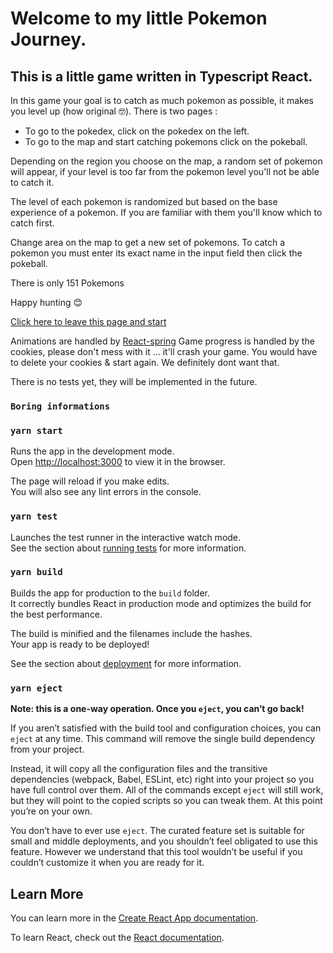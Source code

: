 # Welcome to my little Pokemon Journey.

## This is a little game written in Typescript React.

In this game your goal is to catch as much pokemon as possible, it makes you level up (how original 🤓).
There is two pages :
- To go to the pokedex, click on the pokedex on the left.
- To go to the map and start catching pokemons click on the pokeball.

Depending on the region you choose on the map, a random set of pokemon will appear, if your level is too far from the pokemon level you'll not be able to catch it.

The level of each pokemon is randomized but based on the base experience of a pokemon. 
If you are familiar with them you'll know which to catch first.

Change area on the map to get a new set of pokemons.
To catch a pokemon you must enter its exact name in the input field then click the pokeball.

There is only 151 Pokemons

Happy hunting 😊


[Click here to leave this page and start](https://know-your-pokemons.netlify.app)


Animations are handled by [React-spring](https://react-spring.io/)
Game progress is handled by the cookies, please don't mess with it ... it'll crash your game. You would have to delete your cookies & start again.
We definitely dont want that.

There is no tests yet, they will be implemented in the future.


### `Boring informations`


### `yarn start`

Runs the app in the development mode.\
Open [http://localhost:3000](http://localhost:3000) to view it in the browser.

The page will reload if you make edits.\
You will also see any lint errors in the console.

### `yarn test`

Launches the test runner in the interactive watch mode.\
See the section about [running tests](https://facebook.github.io/create-react-app/docs/running-tests) for more information.

### `yarn build`

Builds the app for production to the `build` folder.\
It correctly bundles React in production mode and optimizes the build for the best performance.

The build is minified and the filenames include the hashes.\
Your app is ready to be deployed!

See the section about [deployment](https://facebook.github.io/create-react-app/docs/deployment) for more information.

### `yarn eject`

**Note: this is a one-way operation. Once you `eject`, you can’t go back!**

If you aren’t satisfied with the build tool and configuration choices, you can `eject` at any time. This command will remove the single build dependency from your project.

Instead, it will copy all the configuration files and the transitive dependencies (webpack, Babel, ESLint, etc) right into your project so you have full control over them. All of the commands except `eject` will still work, but they will point to the copied scripts so you can tweak them. At this point you’re on your own.

You don’t have to ever use `eject`. The curated feature set is suitable for small and middle deployments, and you shouldn’t feel obligated to use this feature. However we understand that this tool wouldn’t be useful if you couldn’t customize it when you are ready for it.

## Learn More

You can learn more in the [Create React App documentation](https://facebook.github.io/create-react-app/docs/getting-started).

To learn React, check out the [React documentation](https://reactjs.org/).
